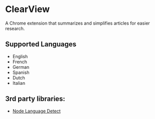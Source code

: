 # ClearView
A Chrome extension that summarizes and simplifies articles for easier research.

## Supported Languages
- English
- French
- German
- Spanish
- Dutch
- Italian

## 3rd party libraries:
- [Node Language Detect](https://github.com/FGRibreau/node-language-detect)